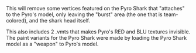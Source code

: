This will remove some vertices featured on the Pyro Shark that "attaches" to the Pyro's model, only leaving the "burst" area (the one that is team-colored), and the shark head itself.

This also includes 2 .vmts that makes Pyro's RED and BLU textures invisible. The paint variants for the Pyro Shark were made by loading the Pyro Shark model as a "weapon" to Pyro's model.
